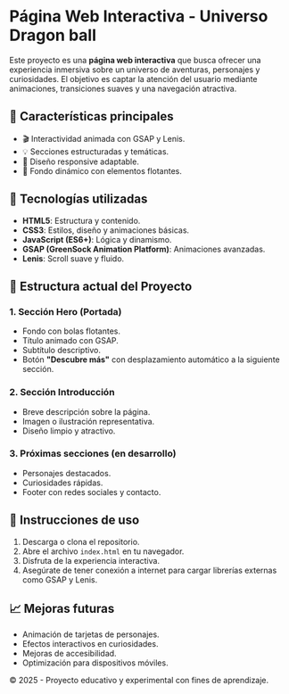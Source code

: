 # Página Web Interactiva - Universo Dragon ball

Este proyecto es una **página web interactiva** que busca ofrecer una experiencia inmersiva sobre un universo de aventuras, personajes y curiosidades. El objetivo es captar la atención del usuario mediante animaciones, transiciones suaves y una navegación atractiva.

## 🌟 Características principales

- 🎬 Interactividad animada con GSAP y Lenis.
- 💡 Secciones estructuradas y temáticas.
- 📱 Diseño responsive adaptable.
- 🎨 Fondo dinámico con elementos flotantes.

## 🚀 Tecnologías utilizadas

- **HTML5**: Estructura y contenido.
- **CSS3**: Estilos, diseño y animaciones básicas.
- **JavaScript (ES6+)**: Lógica y dinamismo.
- **GSAP (GreenSock Animation Platform)**: Animaciones avanzadas.
- **Lenis**: Scroll suave y fluido.

## 🧩 Estructura actual del Proyecto

### 1. Sección Hero (Portada)
- Fondo con bolas flotantes.
- Título animado con GSAP.
- Subtítulo descriptivo.
- Botón **"Descubre más"** con desplazamiento automático a la siguiente sección.

### 2. Sección Introducción
- Breve descripción sobre la página.
- Imagen o ilustración representativa.
- Diseño limpio y atractivo.

### 3. Próximas secciones (en desarrollo)
- Personajes destacados.
- Curiosidades rápidas.
- Footer con redes sociales y contacto.


## 📌 Instrucciones de uso

1. Descarga o clona el repositorio.
2. Abre el archivo `index.html` en tu navegador.
3. Disfruta de la experiencia interactiva.
4. Asegúrate de tener conexión a internet para cargar librerías externas como GSAP y Lenis.

## 📈 Mejoras futuras

- Animación de tarjetas de personajes.
- Efectos interactivos en curiosidades.
- Mejoras de accesibilidad.
- Optimización para dispositivos móviles.

© 2025 - Proyecto educativo y experimental con fines de aprendizaje.
